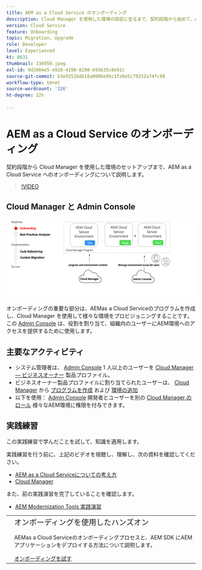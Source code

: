 ```yaml
---
title: AEM as a Cloud Service のオンボーディング
description: Cloud Manager を使用した環境の設定に至るまで、契約段階から始めて、AEMas a Cloud Serviceのオンボーディングについて説明します。
version: Cloud Service
feature: Onboarding
topic: Migration, Upgrade
role: Developer
level: Experienced
kt: 8631
thumbnail: 336959.jpeg
exl-id: 9d2004e5-e928-4190-8298-695635c8e92c
source-git-commit: b3e9251bdb18a008be95c1fa9e5c79252a74fc98
workflow-type: tm+mt
source-wordcount: '326'
ht-degree: 22%

---
```


# AEM as a Cloud Service のオンボーディング

契約段階から Cloud Manager を使用した環境のセットアップまで、AEM as a Cloud Service へのオンボーディングについて説明します。

>[!VIDEO](https://video.tv.adobe.com/v/336959?quality=12&learn=on)

## Cloud Manager と Admin Console

![概要図のオンボーディング](assets/onboarding-diagram.png)

オンボーディングの重要な部分は、AEMas a Cloud Serviceのプログラムを作成し、Cloud Manager を使用して様々な環境をプロビジョニングすることです。 この [Admin Console](https://adminconsole.adobe.com/) は、役割を割り当て、組織内のユーザーにAEM環境へのアクセスを提供するために使用します。

## 主要なアクティビティ

+ システム管理者は、 [Admin Console](https://adminconsole.adobe.com/) 1 人以上のユーザーを [Cloud Manager — ビジネスオーナー](https://experienceleague.adobe.com/docs/experience-manager-cloud-manager/using/requirements/setting-up-users-and-roles.html?lang=ja) 製品プロファイル。
+ ビジネスオーナー製品プロファイルに割り当てられたユーザーは、 [Cloud Manager](https://experienceleague.adobe.com/docs/experience-manager-cloud-manager/using/introduction-to-cloud-manager.html?lang=ja) から [プログラムを作成](https://experienceleague.adobe.com/docs/experience-manager-cloud-service/implementing/using-cloud-manager/production-programs/creating-production-program.html) および [環境の追加](https://experienceleague.adobe.com/docs/experience-manager-cloud-service/implementing/using-cloud-manager/manage-environments.html?lang=ja)
+ 以下を使用： [Admin Console](https://adminconsole.adobe.com/) 開発者とユーザーを別の [Cloud Manager のロール](https://experienceleague.adobe.com/docs/experience-manager-cloud-manager/using/requirements/setting-up-users-and-roles.html?lang=ja) 様々なAEM環境に権限を付与できます。

## 実践練習

この実践練習で学んだことを試して、知識を適用します。

実践練習を行う前に、上記のビデオを視聴し、理解し、次の資料を確認してください。

+ [AEM as a Cloud Serviceについての考え方](./introduction.md)
+ [Cloud Manager](./cloud-manager.md)

また、前の実践演習を完了していることを確認します。

+ [AEM Modernization Tools 実践演習](./aem-modernization-tools.md#hands-on-exercise)

<table style="border-width:0">
    <tr>
        <td style="width:150px">
            <a  rel="noreferrer"
                target="_blank"
                href="https://github.com/adobe/aem-cloud-engineering-video-series-exercises/tree/session3-onboarding#bootcamp---session-3-on-boarding"><img alt="実践エクササイズ GitHub リポジトリ" src="./assets/github.png"/>
            </a>        
        </td>
        <td style="width:100%;margin-bottom:1rem;">
            <div style="font-size:1.25rem;font-weight:400;">オンボーディングを使用したハンズオン</div>
            <p style="margin:1rem 0">
                AEMas a Cloud Serviceのオンボーディングプロセスと、AEM SDK にAEMアプリケーションをデプロイする方法について説明します。
            </p>
            <a  rel="noreferrer"
                target="_blank"
                href="https://github.com/adobe/aem-cloud-engineering-video-series-exercises/tree/session3-onboarding#bootcamp---session-3-on-boarding" class="spectrum-Button spectrum-Button--primary spectrum-Button--sizeM">
                <span class="spectrum-Button-label has-no-wrap has-text-weight-bold">オンボーディングを試す</span>
            </a>
        </td>
    </tr>
</table>

